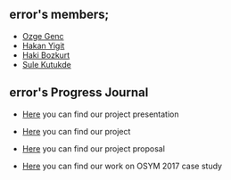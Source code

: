  ## error's members;
 + [Ozge Genc](https://mef-bda503.github.io/pj-gencozge/)
 + [Hakan Yigit](https://mef-bda503.github.io/pj-yigithakan/)
 + [Haki Bozkurt](https://mef-bda503.github.io/pj-hkbzkrt/)
 + [Sule Kutukde](https://mef-bda503.github.io/pj-kutukdes/)
 
 ## error's Progress Journal
 
+ [Here](sunum.html) you can find our project presentation 
 
+ [Here](error_project.html) you can find our project

+ [Here](Life3.html) you can find our project proposal
 
+ [Here](osym_updated.html) you can find our work on OSYM 2017 case study
